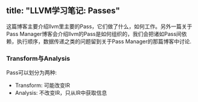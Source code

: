 title: "LLVM学习笔记: Passes"
---
这篇博客主要介绍llvm里主要的Pass，它们做了什么，如何工作。另外一篇关于Pass Manager博客会介绍llvm的Pass是如何组织的，我们会把诸如Pass间依赖，执行顺序，数据传递之类的问题留到关于Pass Manager的那篇博客中讨论.

### Transform与Analysis

Pass可以划分为两种:

- Transform: 可能改变IR
- Analysis: 不改变IR，只从IR中获取信息
